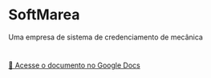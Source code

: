 # SoftMarea
Uma empresa de sistema de credenciamento de mecânica

#
[📄 Acesse o documento no Google Docs](https://docs.google.com/document/d/1D_XnJqxyD7o8ch2mUMC-VJC3jwAez9PI/edit)
